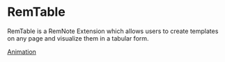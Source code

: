 # RemTable


RemTable is a RemNote Extension which allows users to create templates on any page and visualize them in a tabular form. 



[Animation](https://giphy.com/gifs/c8JqjAsbs58Dg7YVAS)


